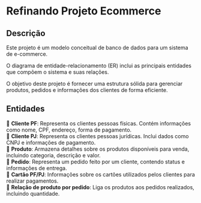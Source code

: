 # Refinando Projeto Ecommerce  

## Descrição  

Este projeto é um modelo conceitual de banco de dados para um sistema de e-commerce. 

O diagrama de entidade-relacionamento (ER) inclui as principais entidades que compõem o sistema e suas relações. 

O objetivo deste projeto é fornecer uma estrutura sólida para gerenciar produtos, pedidos e informações dos clientes de forma eficiente.  

## Entidades  

📝 **Cliente PF**: Representa os clientes pessoas físicas. Contém informações como nome, CPF, endereço, forma de pagamento.  
📝 **Cliente PJ**: Representa os clientes pessoas jurídicas. Inclui dados como CNPJ e informações de pagamento.  
📝 **Produto**: Armazena detalhes sobre os produtos disponíveis para venda, incluindo categoria, descrição e valor.  
📝 **Pedido**: Representa um pedido feito por um cliente, contendo status e informações de entrega.  
📝 **Cartão PF/PJ**: Informações sobre os cartões utilizados pelos clientes para realizar pagamentos.  
📝 **Relação de produto por pedido**: Liga os produtos aos pedidos realizados, incluindo quantidade.  
